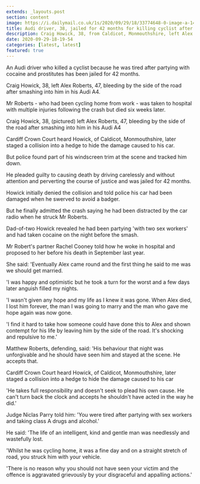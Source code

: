 ```yaml
---
extends: _layouts.post
section: content
image: https://i.dailymail.co.uk/1s/2020/09/29/18/33774648-0-image-a-14_1601399009948.jpg 
title: Audi driver, 38, jailed for 42 months for killing cyclist after partying with cocaine 
description: Craig Howick, 38, from Caldicot, Monmouthshire, left Alex Roberts, 47, who had been cycling home from work, bleeding by the side of the road after smashing into him in his Audi A4. 
date: 2020-09-29-18-19-54 
categories: [latest, latest] 
featured: true 
--- 
```

An Audi driver who killed a cyclist because he was tired after partying with cocaine and prostitutes has been jailed for 42 months.  

Craig Howick, 38, left Alex Roberts, 47, bleeding by the side of the road after smashing into him in his Audi A4. 

Mr Roberts - who had been cycling home from work - was taken to hospital with multiple injuries following the crash but died six weeks later. 

Craig Howick, 38, (pictured) left Alex Roberts, 47, bleeding by the side of the road after smashing into him in his Audi A4

Cardiff Crown Court heard Howick, of Caldicot, Monmouthshire, later staged a collision into a hedge to hide the damage caused to his car.   

But police found part of his windscreen trim at the scene and tracked him down.

He pleaded guilty to causing death by driving carelessly and without attention and perverting the course of justice and was jailed for 42 months. 

Howick initially denied the collision and told police his car had been damaged when he swerved to avoid a badger.

But he finally admitted the crash saying he had been distracted by the car radio when he struck Mr Roberts.

Dad-of-two Howick revealed he had been partying 'with two sex workers' and had taken cocaine on the night before the smash. 

Mr Robert's partner Rachel Cooney told how he woke in hospital and proposed to her before his death in September last year.

She said: 'Eventually Alex came round and the first thing he said to me was we should get married. 

'I was happy and optimistic but he took a turn for the worst and a few days later anguish filled my nights.

'I wasn't given any hope and my life as I knew it was gone. When Alex died, I lost him forever, the man I was going to marry and the man who gave me hope again was now gone.

'I find it hard to take how someone could have done this to Alex and shown contempt for his life by leaving him by the side of the road. It's shocking and repulsive to me.' 

Matthew Roberts, defending, said: 'His behaviour that night was unforgivable and he should have seen him and stayed at the scene. He accepts that.

Cardiff Crown Court heard Howick, of Caldicot, Monmouthshire, later staged a collision into a hedge to hide the damage caused to his car

'He takes full responsibility and doesn't seek to plead his own cause. He can't turn back the clock and accepts he shouldn't have acted in the way he did.'

Judge Niclas Parry told him: 'You were tired after partying with sex workers and taking class A drugs and alcohol.'

He said: 'The life of an intelligent, kind and gentle man was needlessly and wastefully lost.

'Whilst he was cycling home, it was a fine day and on a straight stretch of road, you struck him with your vehicle.

'There is no reason why you should not have seen your victim and the offence is aggravated grievously by your disgraceful and appalling actions.' 

